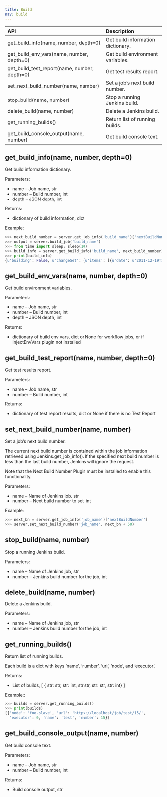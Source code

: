 ```yaml
---
title: Build
nav: build
---
```



|API|Description|
|:-----------|:------------------------|
|get_build_info(name, number, depth=0)|Get build information dictionary.|
|get_build_env_vars(name, number, depth=0)|Get build environment variables.|
|get_build_test_report(name, number, depth=0)|Get test results report.|
|set_next_build_number(name, number)|Set a job’s next build number.|
|stop_build(name, number)|Stop a running Jenkins build.|
|delete_build(name, number)|Delete a Jenkins build.|
|get_running_builds()|Return list of running builds.|
|get_build_console_output(name, number)|Get build console text.|


## get_build_info(name, number, depth=0)
Get build information dictionary.

Parameters:	
* name – Job name, str
* number – Build number, int
* depth – JSON depth, int

Returns:	
* dictionary of build information, dict

Example:

```python
>>> next_build_number = server.get_job_info('build_name')['nextBuildNumber']
>>> output = server.build_job('build_name')
>>> from time import sleep; sleep(10)
>>> build_info = server.get_build_info('build_name', next_build_number)
>>> print(build_info)
{u'building': False, u'changeSet': {u'items': [{u'date': u'2011-12-19T18:01:52.540557Z', u'msg': u'test', u'revision': 66, u'user': u'unknown', u'paths': [{u'editType': u'edit', u'file': u'/branches/demo/index.html'}]}], u'kind': u'svn', u'revisions': [{u'module': u'http://eaas-svn01.i3.level3.com/eaas', u'revision': 66}]}, u'builtOn': u'', u'description': None, u'artifacts': [{u'relativePath': u'dist/eaas-87-2011-12-19_18-01-57.war', u'displayPath': u'eaas-87-2011-12-19_18-01-57.war', u'fileName': u'eaas-87-2011-12-19_18-01-57.war'}, {u'relativePath': u'dist/eaas-87-2011-12-19_18-01-57.war.zip', u'displayPath': u'eaas-87-2011-12-19_18-01-57.war.zip', u'fileName': u'eaas-87-2011-12-19_18-01-57.war.zip'}], u'timestamp': 1324317717000, u'number': 87, u'actions': [{u'parameters': [{u'name': u'SERVICE_NAME', u'value': u'eaas'}, {u'name': u'PROJECT_NAME', u'value': u'demo'}]}, {u'causes': [{u'userName': u'anonymous', u'shortDescription': u'Started by user anonymous'}]}, {}, {}, {}], u'id': u'2011-12-19_18-01-57', u'keepLog': False, u'url': u'http://eaas-jenkins01.i3.level3.com:9080/job/build_war/87/', u'culprits': [{u'absoluteUrl': u'http://eaas-jenkins01.i3.level3.com:9080/user/unknown', u'fullName': u'unknown'}], u'result': u'SUCCESS', u'duration': 8826, u'fullDisplayName': u'build_war #87'}
```

## get_build_env_vars(name, number, depth=0)
Get build environment variables.

Parameters:	
* name – Job name, str
* number – Build number, int
* depth – JSON depth, int

Returns:	
* dictionary of build env vars, dict or None for workflow jobs, or if InjectEnvVars plugin not installed

## get_build_test_report(name, number, depth=0)
Get test results report.

Parameters:	
* name – Job name, str
* number – Build number, int

Returns:	
* dictionary of test report results, dict or None if there is no Test Report

## set_next_build_number(name, number)
Set a job’s next build number.

The current next build number is contained within the job information retrieved using Jenkins.get_job_info(). If the specified next build number is less than the last build number, Jenkins will ignore the request.

Note that the Next Build Number Plugin must be installed to enable this functionality.

Parameters:	
* name – Name of Jenkins job, str
* number – Next build number to set, int

Example:

```python
>>> next_bn = server.get_job_info('job_name')['nextBuildNumber']
>>> server.set_next_build_number('job_name', next_bn + 50)
```

## stop_build(name, number)
Stop a running Jenkins build.

Parameters:	
* name – Name of Jenkins job, str
* number – Jenkins build number for the job, int

## delete_build(name, number)
Delete a Jenkins build.

Parameters:	
* name – Name of Jenkins job, str
* number – Jenkins build number for the job, int


## get_running_builds()
Return list of running builds.

Each build is a dict with keys ‘name’, ‘number’, ‘url’, ‘node’, and ‘executor’.

Returns:
* List of builds, [ { str: str, str: int, str:str, str: str, str: int} ]

Example::

```python
>>> builds = server.get_running_builds()
>>> print(builds)
[{'node': 'foo-slave', 'url': 'https://localhost/job/test/15/',
  'executor': 0, 'name': 'test', 'number': 15}]
```

## get_build_console_output(name, number)
Get build console text.

Parameters:	
* name – Job name, str
* number – Build number, int

Returns:	
* Build console output, str

